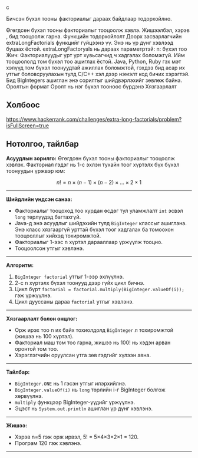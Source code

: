 c

Бичсэн бүхэл тооны факториалыг дараах байдлаар тодорхойлно.

Өгөгдсөн бүхэл тооны факториалыг тооцоолж хэвлэ.
Жишээлбэл, хэрэв , бид тооцоолж гарна.
Функцийн тодорхойлолт
Доорх засварлагчийн extraLongFactorials функцийг гүйцээнэ үү. Энэ нь үр дүнг хэвлээд буцаах ёстой.
extraLongFactoryals нь дараах параметртэй:
n: бүхэл тоо
Жич: Факториалуудыг урт урт хувьсагчид ч хадгалах боломжгүй. Ийм тооцоололд том бүхэл тоо ашиглах ёстой. Java, Python, Ruby гэх мэт хэлүүд том бүхэл тоонуудтай ажиллах боломжтой, гэхдээ бид асар их утгыг боловсруулахын тулд C/C++ хэл дээр нэмэлт код бичих хэрэгтэй.
Бид BigIntegers ашиглан энэ сорилтыг шийдвэрлэхийг зөвлөж байна.
Оролтын формат
Оролт нь нэг бүхэл тооноос бүрдэнэ
Хязгаарлалт


## Холбоос

https://www.hackerrank.com/challenges/extra-long-factorials/problem?isFullScreen=true


## Нотолгоо, тайлбар


**Асуудлын зорилго:**
Өгөгдсөн бүхэл тооны факториалыг тооцоолж хэвлэх. Факториал гэдэг нь 1-с эхлэн тухайн тоог хүртэлх бүх бүхэл тоонуудын үржвэр юм:

$$
n! = n \times (n-1) \times (n-2) \times \dots \times 2 \times 1
$$

---

**Шийдлийн үндсэн санаа:**

* Факториалыг тооцоход тоо хурдан өсдөг тул уламжлалт `int` эсвэл `long` төрлүүдэд багтахгүй.
* Java-д энэ асуудлыг шийдэхийн тулд `BigInteger` классыг ашиглана. Энэ класс хязгааргүй урттай бүхэл тоог хадгалах ба томоохон тооцооллыг хийхэд тохиромжтой.
* Факториалыг 1-ээс n хүртэл дарааллаар үржүүлж тооцно.
* Тооцоолсон утгыг хэвлэнэ.

---

**Алгоритм:**

1. `BigInteger factorial` утгыг 1-ээр эхлүүлнэ.
2. 2-с n хүртэлх бүхэл тоонууд дээр гүйх цикл бичнэ.
3. Цикл бүрт `factorial = factorial.multiply(BigInteger.valueOf(i));` гэж үржүүлнэ.
4. Цикл дууссаны дараа `factorial` утгыг хэвлэнэ.

---

**Хязгаарлалт болон онцлог:**

* Орж ирэх тоо n их байх тохиолдолд `BigInteger` л тохиромжтой (жишээ нь 100 хүртэл).
* Факториал маш том тоо гарна, жишээ нь 100! нь хэдэн арван оронтой том тоо.
* Хэрэглэгчийн оруулсан утга зөв гэдгийг хүлээн авна.

---

**Тайлбар:**

* `BigInteger.ONE` нь 1 гэсэн утгыг илэрхийлнэ.
* `BigInteger.valueOf(i)` нь `long` төрлийн i-г BigInteger болгож хөрвүүлнэ.
* `multiply` функцээр BigInteger-үүдийг үржүүлнэ.
* Эцэст нь `System.out.println` ашиглан үр дүнг хэвлэнэ.

---

**Жишээ:**

* Хэрэв n=5 гэж орж ирвэл, 5! = 5×4×3×2×1 = 120.
* Програм 120 гэж хэвлэнэ.

---

